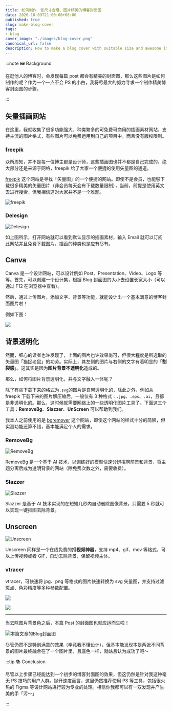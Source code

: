 ```yaml
---
title: 如何制作一张尺寸合理、图片精美的博客封面图
date: 2020-10-09T21:00:00+08:00
published: true
slug: make-blog-cover
tags:
- blog
cover_image: "./images/blog-cover.png"
canonical_url: false
description: How to make a blog cover with suitable size and awesome image?
---
```


:::note 🖼 Background

在逛他人的博客时，会发现每篇 post 都会有精美的封面图，那么这些图片是如何制作的呢？作为一个一点不会 PS 的小白，我将尽最大的努力寻求一个制作精美博客封面图的步骤。

:::

<!-- more -->

## 矢量插画网站

在这里，我就收集了很多功能强大、种类繁多的可免费可商用的插画素材网站，支持主流的图片格式，有些图片可以免费运用到自己的项目中，而且没有版权限制。

### freepik

众所周知，并不是每一位博主都是设计师，这些插画图也并不都是自己完成的，绝大部分还是来源于网络，freepik 给了大家一个便捷的使用矢量图的通道。

[freepik](https://www.freepik.com/) 这个网站是寻找「矢量图」的一个便捷的网站。即使不是会员，也能够下载很多精美的矢量图片（非会员每天会有下载数量限制），当前，前提是使用英文去进行搜索，但我相信这对大家并不是一个难题。

![freepik](https://www.notion.so/image/https%3A%2F%2Fs3-us-west-2.amazonaws.com%2Fsecure.notion-static.com%2Fe7b3036c-78a7-4b17-98c7-495e76b34317%2FUntitled.png?table=block&id=abe077c9-231b-4486-84f9-ddf3f9e5a4b1&spaceId=77b9deb7-cc8a-4bc2-82c7-73fdf2893565&width=5760&userId=&cache=v2)

### Delesign

![Delesign](https://www.notion.so/image/https%3A%2F%2Fs3-us-west-2.amazonaws.com%2Fsecure.notion-static.com%2F1623aa12-da0e-4b1f-8cf2-1f30839e4c82%2FUntitled.png?table=block&id=19213ff0-1fe9-4034-b6ab-3613142a4db4&spaceId=77b9deb7-cc8a-4bc2-82c7-73fdf2893565&width=5750&userId=&cache=v2)

如上图所示，打开网站就可以看到默认显示的插画素材，输入 Email 就可以订阅此网站并且免费下载图片，插画的种类也是应有尽有。

## Canva

Canva 是一个设计网站，可以设计例如 Post、Presentation、Video、Logo 等等。首先，可以创建一个设计集，根据 Blog 封面图的大小去设置长宽大小（可以通过 F12 在浏览器中查看）。

然后，通过上传图片，添加文字、背景等功能，就能设计出一个基本满意的博客封面图片啦！

例如下图：

![](./images/mice-chase-beast.png)

## 背景透明化

然而，细心的读者也许发现了，上面的图片也许效果尚可，但很大程度是所选取的矢量图「猫捉老鼠」的功劳。实际上，其左侧的图片与右侧的文字有着明显的「**割裂感**」。这其实是因为**图片背景不透明化**造成的。

那么，如何将图片背景透明化，并与文字融入一体呢？

除了有些下载下来的格式为`.svg`的图片是自带透明化的，除此之外，例如从 freepik 下载下来的图片解压缩后，一般仅有 3 种格式：`.jpg`、`.eps`、`.ai`，且都是非透明化的。那么，这时候就需要网络上的一些透明化图片工具了。下面这三个工具：**RemoveBg**、**Slazzer**、**UnScreen** 可以帮助到我们。

我本人之前使用的是 [bgremover](http://www.aigei.com/bgremover) 这个网站，即使这个网站的样式十分的简陋，但实测功能还算不错，基本能满足个人的需求。

### RemoveBg

![RemoveBg](https://www.notion.so/image/https%3A%2F%2Fs3-us-west-2.amazonaws.com%2Fsecure.notion-static.com%2F4953130b-f585-4bcb-9b07-53884f2aa3a0%2FUntitled.png?table=block&id=44f0b970-f5b8-4528-86ac-032fdd759210&spaceId=77b9deb7-cc8a-4bc2-82c7-73fdf2893565&width=5760&userId=&cache=v2)

RemoveBg 是一个基于 AI 技术，以训练好的模型快速分辨招聘前景和背景，将主题分离后成为透明背景的网站（除免费次数之外，需要收费）。

### Slazzer

![Slazzer](https://www.notion.so/image/https%3A%2F%2Fs3-us-west-2.amazonaws.com%2Fsecure.notion-static.com%2F3ecfe1f6-1a6a-44ff-923b-5732eff5e6c3%2FUntitled.png?table=block&id=3d2faa92-4037-4ff2-a131-ae174c69567f&spaceId=77b9deb7-cc8a-4bc2-82c7-73fdf2893565&width=5700&userId=&cache=v2)

Slazzer 是基于 AI 技术实现的在短短几秒内自动删除图像背景，只需要 5 秒就可以实现一键抠图去除背景。

## Unscreen

![Unscreen](https://www.notion.so/image/https%3A%2F%2Fs3-us-west-2.amazonaws.com%2Fsecure.notion-static.com%2F8a941ab8-5077-4ca0-be76-57aed9c7ec3b%2FUntitled.png?table=block&id=bdff8002-e8c0-441d-a084-68d5a7285adb&spaceId=77b9deb7-cc8a-4bc2-82c7-73fdf2893565&width=5740&userId=&cache=v2)

Unscreen 同样是一个在线免费的**扣视频神器**，支持 mp4、gif、mov 等格式，可以上传视频或者 GIF，自动去除背景，保留视频主体。

### vtracer

vtracer，可快速将 jpg、png 等格式的图片快速转换为 svg 矢量图，并支持过滤斑点、色彩精度等多种参数配置。

![](https://www.notion.so/image/https%3A%2F%2Fs3-us-west-2.amazonaws.com%2Fsecure.notion-static.com%2Fafbbf72f-687b-402c-83e3-7a64268b6227%2FUntitled.png?table=block&id=01efdac5-149c-40cc-a1ef-a81721026d6d&spaceId=77b9deb7-cc8a-4bc2-82c7-73fdf2893565&width=6020&userId=&cache=v2)

![](https://www.notion.so/image/https%3A%2F%2Fs3-us-west-2.amazonaws.com%2Fsecure.notion-static.com%2F89fc53b5-59f9-4c06-a0bf-070769c4dce1%2FUntitled.png?table=block&id=f923405d-680f-4710-833c-a3e6beeae183&spaceId=77b9deb7-cc8a-4bc2-82c7-73fdf2893565&width=3490&userId=&cache=v2)


---

当去除图片背景色之后，本篇 Post 的封面图也就应运而生啦！

![本篇文章的Blog封面图](./images/blog-cover.png)

尽管仍然不是特别满意的效果（毕竟我不懂设计），但基本能发现本是两张不同背景的图片最终融合在了一个图片里，且底色一样，就姑且认为成功了吧～

:::tip 📚 Conclusion

尽管以上步骤已经能达到一个初步的博客封面图的效果，但这仍然是针对我这种毫无 PS 技巧的用户人群。抛开速度而言，这里仍然推荐使用 PS 等工具，包括很火热的 Figma 等设计网站进行较为专业的处理。相信你我都可以有一双发现并产生美的手「污～」

:::